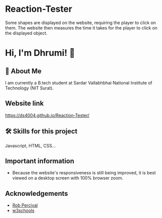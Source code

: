 
# Reaction-Tester

Some shapes are displayed on the website, requiring the player to click on them. The website then measures the time it takes for the player to click on the displayed object.


# Hi, I'm Dhrumi! 👋


## 🚀 About Me
I am currently a B.tech student at Sardar Vallabhbhai National Institute of Technology (NIT Surat).


## Website link

https://ds4004.github.io/Reaction-Tester/


## 🛠 Skills for this project
Javascript, HTML, CSS...


## Important information

- Because the website's responsiveness is still being improved, it is best viewed on a desktop screen with 100% browser zoom. 


## Acknowledgements

 - [Rob Percival](https://infyspringboard.onwingspan.com/web/en/app/toc/lex_auth_0130944489522544642734_shared/overview)
 - [w3schools](https://www.w3schools.com/)
